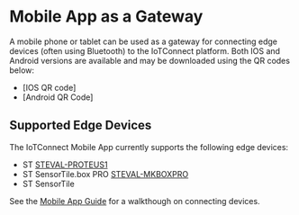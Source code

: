 # Mobile App as a Gateway  
A mobile phone or tablet can be used as a gateway for connecting edge devices (often using Bluetooth) to the IoTConnect platform.
Both IOS and Android versions are available and may be downloaded using the QR codes below:  
* [IOS QR code]
* [Android QR Code]

## Supported Edge Devices  
The IoTConnect Mobile App currently supports the following edge devices:  
* ST [STEVAL-PROTEUS1](https://www.st.com/en/evaluation-tools/steval-proteus1.html)
* ST SensorTile.box PRO [STEVAL-MKBOXPRO](https://www.st.com/en/evaluation-tools/steval-mkboxpro.html)
* ST SensorTile

See the [Mobile App Guide](mobile_app_guide.md) for a walkthough on connecting devices.
